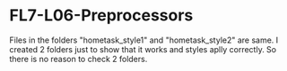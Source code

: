# FL7-L06-Preprocessors

Files in the folders "hometask_style1" and "hometask_style2" are same. I created 2 folders just to show that it works and styles aplly correctly. So there is no reason to check 2 folders.
